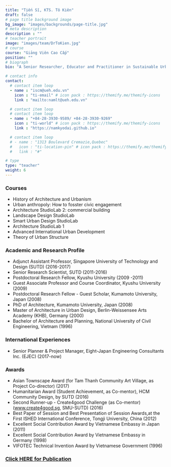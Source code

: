 ```yaml
---
title: "Tiến Sĩ, KTS. Tô Kiên"
draft: false
# page title background image
bg_image: "images/backgrounds/page-title.jpg"
# meta description
description : ""
# teacher portrait
image: "images/team/DrToKien.jpg"
# course
course: "Giảng Viên Cao Cấp"
position: ""
# biograph
bio: "A Senior Researcher, Educator and Practitioner in Sustainable Urban Planning, Urban Design and Architecture, with 20+ year research-teaching-practice track at various international universities and companies, focusing on emergent Asian cities. A creative thinker, problem solver, social activist and change agent, who can work efficiently both in team and individually. Taught various modules, coordinated courses, conducted a vast portfolio of academic and action research toward implementation, and gained empirical knowledge through extensive fieldwork, interaction and collaboration with communities towards sustainability. Led a number of researches and quality publications, and delivered talks at numerous international venues. Won various grants, fellowships and awards, co-founded groups and co-lead them efficiently. Well connected in the Asian region as well as globally."

# contact info
contact:
  # contact item loop
  - name : "iscm@ueh.edu.vn"
    icon : "ti-email" # icon pack : https://themify.me/themify-icons
    link : "mailto:namlt@ueh.edu.vn"

  # contact item loop
  # contact item loop
  - name : "+84-28-3930-9589/ +84-28-3930-9269"
    icon : "ti-world" # icon pack : https://themify.me/themify-icons
    link : "https://namkyodai.github.io"

  # contact item loop
  # - name : "1313 Boulevard Cremazie,Quebec"
  #   icon : "ti-location-pin" # icon pack : https://themify.me/themify-icons
  #   link : "#"

# type
type: "teacher"
weight: 6
---
```



### Courses
* History of Architecture and Urbanism
* Urban anthropoly: How to fosster civic engagement
* Architecture StudioLab 2: commercial building
* Landscape Design StudioLab
* Smart Urban Design StudioLab
* Architecture StudioLab 1
* Advanced International Urban Development
* Theory of Urban Structure

### Academic and Research Profile
* Adjunct Assistant Professor, Singapore University of Technology and Design (SUTD) (2016-2017)
* Senior Research Scientist, SUTD (2011-2016)
* Postdoctoral Research Fellow, Kyushu University (2009 -2011)
* Guest Associate Professor and Course Coordinator, Kyushu University (2009)
* Postdoctoral Research Fellow - Guest Scholar, Kumamoto University, Japan (2008)
* PhD of Architecture, Kumamoto University, Japan (2008)
* Master of Architecture in Urban Design, Berlin-Weissensee Arts Academy (KHB), Germany (2000)
* Bachelor of Architecture and Planning, National University of Civil Engineering, Vietnam (1996)

### International Experiences
* Senior Planner & Project Manager, Eight-Japan Engineering Consultants Inc. (EJEC) (2017-now)

### Awards
* Asian Townscape Award (for Tam Thanh Community Art Village, as Project Co-director) (2017)
* Humanitarian Award (Student Achievement, as Co-mentor), HCM Community Design, by SUTD (2016)
* Second Runner-up - Create4good Challenge (as Co-mentor) (www.create4good.sg, SMU-SUTD) (2016)
* Best Paper of Session and Best Presentation of Session Awards,at the First ISHED International Conference, Tongji University, China (2012)
* Excellent Social Contribution Award by Vietnamese Embassy in Japan (2011)
* Excellent Social Contribution Award by Vietnamese Embassy in Germany (1998)
* VIFOTEC Technical Invention Award by Vietnamese Government (1996)

### [Click HERE for Publication](https://www.researchgate.net/profile/Kien-To)
